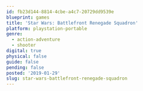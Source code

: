 ```yaml
---
id: fb23d144-8814-4cbe-a4c7-20729dd9539e
blueprint: games
title: 'Star Wars: Battlefront Renegade Squadron'
platform: playstation-portable
genre:
  - action-adventure
  - shooter
digital: true
physical: false
guide: false
pending: false
posted: '2019-01-29'
slug: star-wars-battlefront-renegade-squadron
---
```

